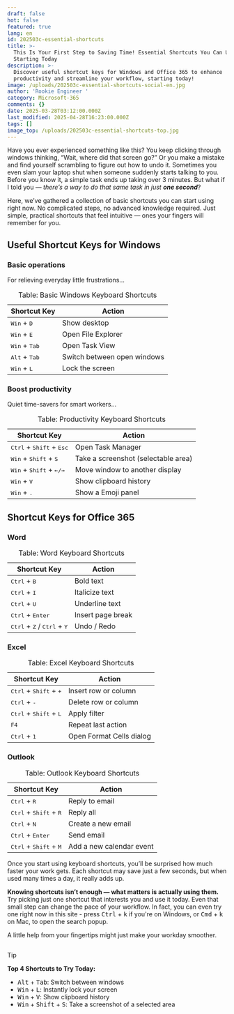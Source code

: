 ```yaml
---
draft: false
hot: false
featured: true
lang: en
id: 202503c-essential-shortcuts
title: >-
  This Is Your First Step to Saving Time! Essential Shortcuts You Can Use
  Starting Today 
description: >-
  Discover useful shortcut keys for Windows and Office 365 to enhance
  productivity and streamline your workflow, starting today! 
image: /uploads/202503c-essential-shortcuts-social-en.jpg
author: 'Rookie Engineer '
category: Microsoft-365
comments: {}
date: 2025-03-28T03:12:00.000Z
last_modified: 2025-04-28T16:23:00.000Z
tags: []
image_top: /uploads/202503c-essential-shortcuts-top.jpg
---
```

Have you ever experienced something like this? You keep clicking through windows thinking, “Wait, where did that screen go?” Or you make a mistake and find yourself scrambling to figure out how to undo it. Sometimes you even slam your laptop shut when someone suddenly starts talking to you. Before you know it, a simple task ends up taking over 3 minutes. But what if I told you — _there’s a way to do that same task in just **one second**_? 

<!--more-->

Here, we’ve gathered a collection of basic shortcuts you can start using right now. 
No complicated steps, no advanced knowledge required. Just simple, practical shortcuts that feel intuitive — ones your fingers will remember for you. 

## Useful Shortcut Keys for Windows
### Basic operations 
For relieving everyday little frustrations...

<table class="not-prose w-full text-sm">
  <caption>
    Table: Basic Windows Keyboard Shortcuts
  </caption>
  <thead>
    <tr>
      <th>Shortcut Key</th>
      <th>Action</th>
    </tr>
  </thead>
  <tbody>
    <tr>
      <td><kbd>Win</kbd> + <kbd>D</kbd></td>
      <td>Show desktop</td>
    </tr>
    <tr>
      <td><kbd>Win</kbd> + <kbd>E</kbd></td>
      <td>Open File Explorer</td>
    </tr>
    <tr>
      <td><kbd>Win</kbd> + <kbd>Tab</kbd></td>
      <td>Open Task View</td>
    </tr>
    <tr>
      <td><kbd>Alt</kbd> + <kbd>Tab</kbd></td>
      <td>Switch between open windows</td>
    </tr>
    <tr>
      <td><kbd>Win</kbd> + <kbd>L</kbd></td>
      <td>Lock the screen</td>
    </tr>
  </tbody>
</table>

### Boost productivity 
Quiet time-savers for smart workers...

<table class="not-prose w-full text-sm">
  <caption>
    Table: Productivity Keyboard Shortcuts
  </caption>
  <thead>
    <tr>
      <th>Shortcut Key</th>
      <th>Action</th>
    </tr>
  </thead>
  <tbody>
    <tr>
      <td><kbd>Ctrl</kbd> + <kbd>Shift</kbd> + <kbd>Esc</kbd></td>
      <td>Open Task Manager</td>
    </tr>
    <tr>
      <td><kbd>Win</kbd> + <kbd>Shift</kbd> + <kbd>S</kbd></td>
      <td>Take a screenshot (selectable area)</td>
    </tr>
    <tr>
      <td><kbd>Win</kbd> + <kbd>Shift</kbd> + <kbd>←/→</kbd></td>
      <td>Move window to another display</td>
    </tr>
    <tr>
      <td><kbd>Win</kbd> + <kbd>V</kbd></td>
      <td>Show clipboard history</td>
    </tr>
    <tr>
      <td><kbd>Win</kbd> + <kbd>.</kbd></td>
      <td>Show a Emoji panel</td>
    </tr>
  </tbody>
</table>


## Shortcut Keys for Office 365 
### Word 

<table class="not-prose w-full text-sm">
  <caption>
    Table: Word Keyboard Shortcuts
  </caption>
  <thead>
    <tr>
      <th>Shortcut Key</th>
      <th>Action</th>
    </tr>
  </thead>
  <tbody>
    <tr>
      <td><kbd>Ctrl</kbd> + <kbd>B</kbd></td>
      <td>Bold text</td>
    </tr>
    <tr>
      <td><kbd>Ctrl</kbd> + <kbd>I</kbd></td>
      <td>Italicize text</td>
    </tr>
    <tr>
      <td><kbd>Ctrl</kbd> + <kbd>U</kbd></td>
      <td>Underline text</td>
    </tr>
    <tr>
      <td><kbd>Ctrl</kbd> + <kbd>Enter</kbd></td>
      <td>Insert page break</td>
    </tr>
    <tr>
      <td><kbd>Ctrl</kbd> + <kbd>Z</kbd> / <kbd>Ctrl</kbd> + <kbd>Y</kbd></td>
      <td>Undo / Redo</td>
    </tr>
  </tbody>
</table>

### Excel

<table class="not-prose w-full text-sm">
  <caption>
    Table: Excel Keyboard Shortcuts
  </caption>
  <thead>
    <tr>
      <th>Shortcut Key</th>
      <th>Action</th>
    </tr>
  </thead>
  <tbody>
    <tr>
      <td><kbd>Ctrl</kbd> + <kbd>Shift</kbd> + <kbd>+</kbd></td>
      <td>Insert row or column</td>
    </tr>
    <tr>
      <td><kbd>Ctrl</kbd> + <kbd>-</kbd></td>
      <td>Delete row or column</td>
    </tr>
    <tr>
      <td><kbd>Ctrl</kbd> + <kbd>Shift</kbd> + <kbd>L</kbd></td>
      <td>Apply filter</td>
    </tr>
    <tr>
      <td><kbd>F4</kbd></td>
      <td>Repeat last action</td>
    </tr>
    <tr>
      <td><kbd>Ctrl</kbd> + <kbd>1</kbd></td>
      <td>Open Format Cells dialog</td>
    </tr>
  </tbody>
</table>

### Outlook

<table class="not-prose w-full text-sm">
  <caption>
    Table: Outlook Keyboard Shortcuts
  </caption>
  <thead>
    <tr>
      <th>Shortcut Key</th>
      <th>Action</th>
    </tr>
  </thead>
  <tbody>
    <tr>
      <td><kbd>Ctrl</kbd> + <kbd>R</kbd></td>
      <td>Reply to email</td>
    </tr>
    <tr>
      <td><kbd>Ctrl</kbd> + <kbd>Shift</kbd> + <kbd>R</kbd></td>
      <td>Reply all</td>
    </tr>
    <tr>
      <td><kbd>Ctrl</kbd> + <kbd>N</kbd></td>
      <td>Create a new email</td>
    </tr>
    <tr>
      <td><kbd>Ctrl</kbd> + <kbd>Enter</kbd></td>
      <td>Send email</td>
    </tr>
    <tr>
      <td><kbd>Ctrl</kbd> + <kbd>Shift</kbd> + <kbd>M</kbd></td>
      <td>Add a new calendar event</td>
    </tr>
  </tbody>
</table>

Once you start using keyboard shortcuts, you’ll be surprised how much faster your work gets. Each shortcut may save just a few seconds, but when used many times a day, it really adds up. 

**Knowing shortcuts isn’t enough — what matters is actually using them.** 
Try picking just one shortcut that interests you and use it today. Even that small step can change the pace of your workflow. In fact, you can even try one right now in this site - press <kbd>Ctrl</kbd> + <kbd>k</kbd> if you're on Windows, or <kbd>Cmd</kbd> + <kbd>k</kbd> on Mac, to open the search popup.

A little help from your fingertips might just make your workday smoother. 

![図形](data:image/png;base64,iVBORw0KGgoAAAANSUhEUgAAAAEAAAABCAYAAAAfFcSJAAAAAXNSR0IArs4c6QAAAARnQU1BAACxjwv8YQUAAAAJcEhZcwAADsMAAA7DAcdvqGQAAAANSURBVBhXY2BgYGAAAAAFAAGKM+MAAAAAAElFTkSuQmCC) 

> [!TIP] 
> **Top 4 Shortcuts to Try Today:**
> - <kbd>Alt</kbd> + <kbd>Tab</kbd>: Switch between windows 
> - <kbd>Win</kbd> + <kbd>L</kbd>: Instantly lock your screen 
> - <kbd>Win</kbd> + <kbd>V</kbd>: Show clipboard history
> - <kbd>Win</kbd> + <kbd>Shift</kbd> + <kbd>S</kbd>: Take a screenshot of a selected area  
>  <br>
